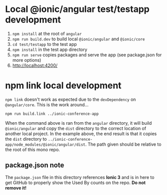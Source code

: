 # Local @ionic/angular test/testapp development

1. `npm install` at the root of `angular`
2. `npm run build.dev` to build local `@ionic/angular` and `@ionic/core`
3. `cd test/testapp` to the test app
4. `npm install` in the test app directory
5. `npm run serve` copies packages and serve the app (see package.json for more options)
6. [http://localhost:4200/](http://localhost:4200/)


# npm link local development

`npm link` doesn't work as expected due to the `devDependency` on `@angular/core`. This is the work around...

    npm run build.link ../ionic-conference-app

When the command above is ran from the `angular` directory, it will build `@ionic/angular` and copy the `dist` directory to the correct location of another local project. In the example above, the end result is that it copies the `dist` directory to `../ionic-conference-app/node_modules/@ionic/angular/dist`. The path given should be relative to the root of this mono repo.

## package.json note

The `package.json` file in this directory references __Ionic 3__ and is in here to get GitHub to properly show the Used By counts on the repo. __Do not remove it!__
